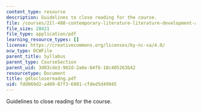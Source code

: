 ```yaml
---
content_type: resource
description: Guidelines to close reading for the course.
file: /courses/21l-488-contemporary-literature-literature-development-and-human-rights-spring-2008/fdd069d2a48987f36981cfded5d49945_gdtoclosereadng.pdf
file_size: 28421
file_type: application/pdf
learning_resource_types: []
license: https://creativecommons.org/licenses/by-nc-sa/4.0/
ocw_type: OCWFile
parent_title: Syllabus
parent_type: CourseSection
parent_uid: 3d03cde3-902d-2a6e-64f6-18c405263b42
resourcetype: Document
title: gdtoclosereadng.pdf
uid: fdd069d2-a489-87f3-6981-cfded5d49945
---
```

Guidelines to close reading for the course.